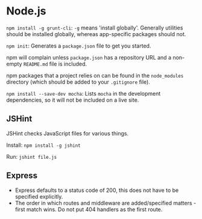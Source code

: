 # Node.js

`npm install -g grunt-cli`: `-g` means 'install globally'. Generally utilities should be installed globally, whereas app-specific packages should not.

`npm init`: Generates a `package.json` file to get you started.

npm will complain unless `package.json` has a repository URL and a non-empty `README.md` file is included.

npm packages that a project relies on can be found in the `node_modules` directory (which should be added to your `.gitignore` file).

`npm install --save-dev mocha`: Lists `mocha` in the development dependencies, so it will not be included on a live site.

## JSHint

JSHint checks JavaScript files for various things.

Install: `npm install -g jshint`

Run: `jshint file.js`

## Express

 * Express defaults to a status code of 200, this does not have to be specified explicitly.
 * The order in which routes and middleware are added/specified matters - first match wins. Do not put 404 handlers as the first route.
